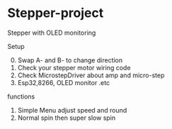 # Stepper-project
Stepper with OLED monitoring 

Setup 

0. Swap A- and B- to change direction
1. Check your stepper motor wiring code
2. Check MicrostepDriver about amp and micro-step
3. Esp32,8266, OLED monitor .etc

functions
1. Simple Menu adjust speed and round
2. Normal spin then super slow spin

